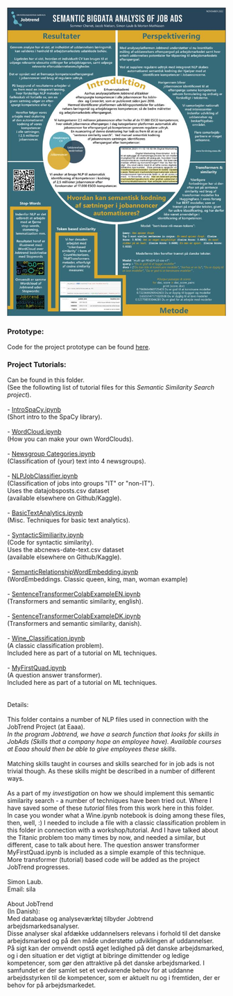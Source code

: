 <p align="center">
  <img src="PosterSprogTeknologiVers1.jpg" alt="Poster SprogTeknologisk Konference, KU 2022. " title="Poster SprogTeknologisk Konference, KU 2022.">
</p>

<h3>Prototype:</h3>
Code for the project prototype can be found <a href="Prototype/README.md">here</a>.<br>

<h3>Project Tutorials:</h3>
Can be found in this folder.<br>
(See the followting list of tutorial files for this <i>Semantic Similarity Search project</i>).<br>
<br>
-  <a href="IntroSpaCy.ipynb">IntroSpaCy.ipynb</a><br>
(Short intro to the SpaCy library).<br>
<br>
- <a href="WordCloud.ipynb">WordCloud.ipynb</a><br>
(How you can make your own WordClouds).<br>
<br>
- <a href="Newsgroup Categories.ipynb">Newsgroup Categories.ipynb</a><br>
(Classification of (your) text into 4 newsgroups).<br>
<br>
- <a href="NLPJobClassifier.ipynb">NLPJobClassifier.ipynb</a><br>
(Classification of jobs into groups "IT" or "non-IT").<br>
Uses the datajobsposts.csv dataset<br>
(available elsewhere on Github/Kaggle).<br>
<br>
- <a href="BasicTextAnalytics.ipynb">BasicTextAnalytics.ipynb</a><br>
(Misc. Techniques for basic text analytics).<br>
<br>
- <a href="SyntacticSimiliarity.ipynb">SyntacticSimiliarity.ipynb</a><br>
(Code for syntactic similarity).<br>
Uses the abcnews-date-text.csv dataset<br>
(available elsewhere on Github/Kaggle).<br>
<br>
- <a href="SemanticRelationshipWordEmbedding.ipynb">SemanticRelationshipWordEmbedding.ipynb</a><br>
(WordEmbeddings. Classic queen, king, man, woman example)<br>
<br>
- <a href="SentenceTransformerColabExampleEn.ipynb">SentenceTransformerColabExampleEN.ipynb</a><br>
(Transformers and semantic similarity, english).<br>
<br>
- <a href="SentenceTransformerColabExampleDK.ipynb">SentenceTransformerColabExampleDK.ipynb</a><br>
(Transformers and semantic similarity, danish).<br>
<br>
-  <a href="Wine_Classification.ipynb">Wine_Classification.ipynb</a><br> 
(A classic classification problem). <br>
Included here as part of a tutorial on ML techniques.<br>
<br>
- <a href="MyFirstQuad.ipynb">MyFirstQuad.ipynb</a><br>
(A question answer transformer). <br>
Included here as part of a tutorial on ML techniques.<br>
<br>
<br>
Details:<br>
<br>
This folder contains a number of NLP files used in connection with the JobTrend Project (at Eaaa).<br>
<i>In the program Jobtrend, we have a search function that looks for skills in JobAds
(Skills that a company hope an employee have). Available courses at Eaaa should then
be able to give employees these skills</i>.<br>
<br>
Matching skills taught in courses and skills searched for in job ads is not trivial though.
As these skills might be described in a number of different ways.<br>
<br>
As a part of my <i>investigation</i> on how we should implement this semantic similarity search - a
number of techniques have been tried out. Where I have saved some of these <i>tutorial</i> files from this work
here in this folder.<br>
In case you wonder what a Wine.ipynb notebook is doing among these files, then, well, :) 
I needed to include a file with a classic classification problem 
in this folder in connection with a workshop/tutorial. And I have talked about the Titanic
problem too many times by now, and needed a similar, but different, case to talk about here.
The question answer transformer MyFirstQuad.ipynb is included as a simple example of this technique.<br>
More transformer (tutorial) based code will be added as the project JobTrend progresses.<br>
<br>
Simon Laub.<br>
Email: sila<br>
<br>
About JobTrend<br>
(In Danish):<br>
Med database og analyseværktøj tilbyder Jobtrend arbejdsmarkedsanalyser. <br>
Disse analyser skal afdække uddannelsers relevans i forhold til det 
danske arbejdsmarked og på den måde understøtte udviklingen af uddannelser.<br>
På sigt kan der omvendt opstå øget ledighed på det danske arbejdsmarked, 
og i den situation er det vigtigt at bibringe dimittender og ledige kompetencer, 
som gør den attraktive på det danske arbejdsmarked. I samfundet er der samlet set et vedvarende
behov for at uddanne arbejdsstyrken til de kompetencer, som er aktuelt nu og i fremtiden, der er behov for på arbejdsmarkedet.


